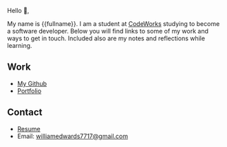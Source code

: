 Hello 👋, 

My name is {{fullname}}. I am a student at [CodeWorks](https://boisecodeworks.com) studying to become a software developer. Below you will find links to some of my work and ways to get in touch. Included also are my notes and reflections while learning. 

## Work

  + [My Github](https://github.com/uwilledw)
  + [Portfolio](https://uwilledw.github.io/)

## Contact

  + [Resume](https://uwilledw.github.io/resume)
  + Email: williamedwards7717@gmail.com
  
